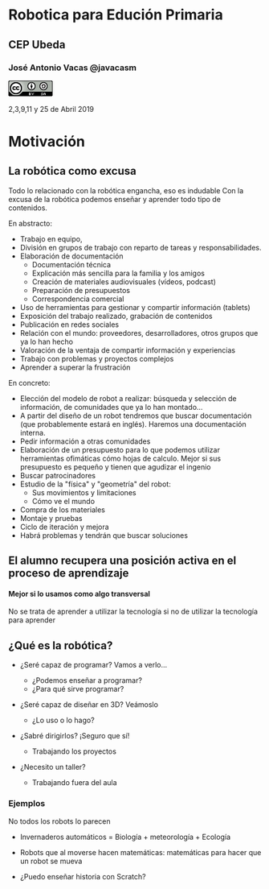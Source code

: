 # Robotica para Edución Primaria

## CEP Ubeda

### José Antonio Vacas @javacasm

![CCbySA](./images/CCbySQ_88x31.png)

2,3,9,11 y 25 de Abril 2019


# Motivación

## La robótica como excusa

Todo lo relacionado con la robótica engancha,  eso es indudable
Con la excusa de la robótica podemos enseñar y aprender todo tipo de contenidos.

En abstracto:

* Trabajo en equipo,
* División en grupos de trabajo con reparto de tareas y responsabilidades.
* Elaboración de documentación
   * Documentación técnica
   * Explicación más sencilla para la familia y los amigos
   * Creación de materiales audiovisuales (vídeos, podcast)
   * Preparación de presupuestos
   * Correspondencia comercial
* Uso de herramientas para gestionar y compartir información (tablets)
* Exposición del trabajo realizado, grabación de contenidos
* Publicación en redes sociales
* Relación con el mundo: proveedores, desarrolladores, otros grupos que ya lo han hecho
* Valoración de la ventaja de compartir información y experiencias
* Trabajo con problemas y proyectos complejos
* Aprender a superar la frustración

En concreto:

* Elección del modelo de robot a realizar:  búsqueda y selección de información, de comunidades que ya lo han montado…
* A partir del diseño de un robot tendremos que buscar  documentación (que probablemente estará en inglés). Haremos una documentación interna.
* Pedir información a otras comunidades
* Elaboración de un presupuesto para lo que podemos utilizar herramientas ofimáticas cómo hojas de calculo. Mejor si sus presupuesto es pequeño y tienen que agudizar el ingenio
* Buscar patrocinadores
* Estudio de la "física" y "geometría" del robot:
     * Sus movimientos y limitaciones
     * Cómo ve el mundo
* Compra de los materiales
* Montaje y pruebas
* Ciclo de iteración y mejora
* Habrá problemas y tendrán que buscar soluciones

## El alumno recupera una posición activa en el proceso de aprendizaje

#### Mejor si lo usamos como algo transversal

No se trata de aprender a utilizar la tecnología si no de utilizar la tecnología para aprender


## ¿Qué es la robótica?

* ¿Seré capaz de programar? Vamos a verlo...
	* ¿Podemos enseñar a programar?
	* ¿Para qué sirve programar?

* ¿Seré capaz de diseñar en 3D? Veámoslo
	* ¿Lo uso o lo hago?

* ¿Sabré dirigirlos? ¡Seguro que sí!
	* Trabajando los proyectos

* ¿Necesito un taller?
	* Trabajando fuera del aula

### Ejemplos

No todos los robots lo parecen

* Invernaderos automáticos = Biología + meteorología + Ecología

* Robots que al moverse hacen matemáticas: matemáticas para hacer que un robot se mueva

* ¿Puedo enseñar historia con Scratch?
